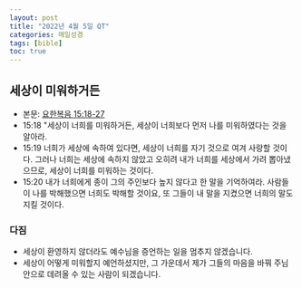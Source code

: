 ```yaml
---
layout: post
title: "2022년 4월 5일 QT"
categories: 매일성경
tags: [bible]
toc: true
---
```


## 세상이 미워하거든
- 본문: [요한복음 15:18-27](https://www.bskorea.or.kr/bible/korbibReadpage.php?version=SAENEW&book=jhn&chap=15&sec=18&cVersion=&fontSize=15px&fontWeight=normal#focus)
- 15:18 "세상이 너희를 미워하거든, 세상이 너희보다 먼저 나를 미워하였다는 것을 알아라.
- 15:19 너희가 세상에 속하여 있다면, 세상이 너희를 자기 것으로 여겨 사랑할 것이다. 그러나 너희는 세상에 속하지 않았고 오히려 내가 너희를 세상에서 가려 뽑아냈으므로, 세상이 너희를 미워하는 것이다.
- 15:20 내가 너희에게 종이 그의 주인보다 높지 않다고 한 말을 기억하여라. 사람들이 나를 박해했으면 너희도 박해할 것이요, 또 그들이 내 말을 지켰으면 너희의 말도 지킬 것이다.

### 다짐
- 세상이 환영하지 않더라도 예수님을 증언하는 일을 멈추지 않겠습니다.
- 세상이 어떻게 미워할지 예언하셨지만, 그 가운데서 제가 그들의 마음을 바꿔 주님 안으로 데려올 수 있는 사람이 되겠습니다.
